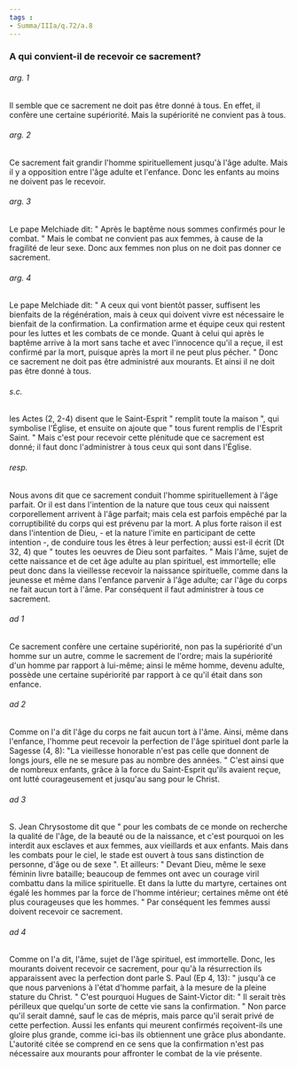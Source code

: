 ```yaml
---
tags : 
- Summa/IIIa/q.72/a.8
---
```


### A qui convient-il de recevoir ce sacrement?

###### arg. 1
Il semble que ce sacrement ne doit pas être donné à tous. En effet, il confère une certaine supériorité. Mais la supériorité ne convient pas à tous. 

###### arg. 2
Ce sacrement fait grandir l'homme spirituellement jusqu'à l'âge adulte. Mais il y a opposition entre l'âge adulte et l'enfance. Donc les enfants au moins ne doivent pas le recevoir. 

###### arg. 3
Le pape Melchiade dit: " Après le baptême nous sommes confirmés pour le combat. " Mais le combat ne convient pas aux femmes, à cause de la fragilité de leur sexe. Donc aux femmes non plus on ne doit pas donner ce sacrement. 

###### arg. 4
Le pape Melchiade dit: " A ceux qui vont bientôt passer, suffisent les bienfaits de la régénération, mais à ceux qui doivent vivre est nécessaire le bienfait de la confirmation. La confirmation arme et équipe ceux qui restent pour les luttes et les combats de ce monde. Quant à celui qui après le baptême arrive à la mort sans tache et avec l'innocence qu'il a reçue, il est confirmé par la mort, puisque après la mort il ne peut plus pécher. " Donc ce sacrement ne doit pas être administré aux mourants. Et ainsi il ne doit pas être donné à tous. 

###### s.c.
les Actes (2, 2-4) disent que le Saint-Esprit " remplit toute la maison ", qui symbolise l'Église, et ensuite on ajoute que " tous furent remplis de l'Esprit Saint. " Mais c'est pour recevoir cette plénitude que ce sacrement est donné; il faut donc l'administrer à tous ceux qui sont dans l'Église. 

###### resp.
Nous avons dit que ce sacrement conduit l'homme spirituellement à l'âge parfait. Or il est dans l'intention de la nature que tous ceux qui naissent corporellement arrivent à l'âge parfait; mais cela est parfois empêché par la corruptibilité du corps qui est prévenu par la mort. A plus forte raison il est dans l'intention de Dieu, - et la nature l'imite en participant de cette intention -, de conduire tous les êtres à leur perfection; aussi est-il écrit (Dt 32, 4) que " toutes les oeuvres de Dieu sont parfaites. " Mais l'âme, sujet de cette naissance et de cet âge adulte au plan spirituel, est immortelle; elle peut donc dans la vieillesse recevoir la naissance spirituelle, comme dans la jeunesse et même dans l'enfance parvenir à l'âge adulte; car l'âge du corps ne fait aucun tort à l'âme. Par conséquent il faut administrer à tous ce sacrement. 

###### ad 1
Ce sacrement confère une certaine supériorité, non pas la supériorité d'un homme sur un autre, comme le sacrement de l'ordre; mais la supériorité d'un homme par rapport à lui-même; ainsi le même homme, devenu adulte, possède une certaine supériorité par rapport à ce qu'il était dans son enfance. 

###### ad 2
Comme on l'a dit l'âge du corps ne fait aucun tort à l'âme. Ainsi, même dans l'enfance, l'homme peut recevoir la perfection de l'âge spirituel dont parle la Sagesse (4, 8): "La vieillesse honorable n'est pas celle que donnent de longs jours, elle ne se mesure pas au nombre des années. " C'est ainsi que de nombreux enfants, grâce à la force du Saint-Esprit qu'ils avaient reçue, ont lutté courageusement et jusqu'au sang pour le Christ. 

###### ad 3
S. Jean Chrysostome dit que " pour les combats de ce monde on recherche la qualité de l'âge, de la beauté ou de la naissance, et c'est pourquoi on les interdit aux esclaves et aux femmes, aux vieillards et aux enfants. Mais dans les combats pour le ciel, le stade est ouvert à tous sans distinction de personne, d'âge ou de sexe ". Et ailleurs: " Devant Dieu, même le sexe féminin livre bataille; beaucoup de femmes ont avec un courage viril combattu dans la milice spirituelle. Et dans la lutte du martyre, certaines ont égalé les hommes par la force de l'homme intérieur; certaines même ont été plus courageuses que les hommes. " Par conséquent les femmes aussi doivent recevoir ce sacrement. 

###### ad 4
Comme on l'a dit, l'âme, sujet de l'âge spirituel, est immortelle. Donc, les mourants doivent recevoir ce sacrement, pour qu'à la résurrection ils apparaissent avec la perfection dont parle S. Paul (Ep 4, 13): " jusqu'à ce que nous parvenions à l'état d'homme parfait, à la mesure de la pleine stature du Christ. " C'est pourquoi Hugues de Saint-Victor dit: " Il serait très périlleux que quelqu'un sorte de cette vie sans la confirmation. " Non parce qu'il serait damné, sauf le cas de mépris, mais parce qu'il serait privé de cette perfection. Aussi les enfants qui meurent confirmés reçoivent-ils une gloire plus grande, comme ici-bas ils obtiennent une grâce plus abondante. L'autorité citée se comprend en ce sens que la confirmation n'est pas nécessaire aux mourants pour affronter le combat de la vie présente. 

